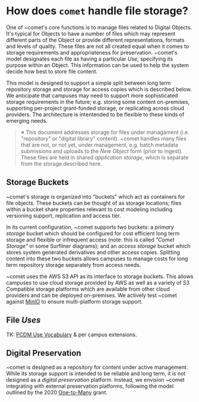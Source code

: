 How does `comet` handle file storage?
=====================================

One of ~comet's core functions is to manage files related to Digital Objects.
It's typical for Objects to have a number of files which may represent different
parts of the Object or provide different representations, formats and levels of
quality. These files are not all created equal when it comes to storage
requirements and appropriateness for preservation. ~comet's model designates
each file as having a particular _Use_, specifying its purpose within an Object.
This information can be used to help the system decide how best to store file
content.

This model is designed to support a simple split between long term repository
storage and storage for access copies which is described below. We anticipate
that campuses may need to support more sophisticated storage requirements in
the future; e.g. storing some content on-premises, supporting per-project
grant-funded storage, or replicating across cloud providers. The architecture
is intentended to be flexible to these kinds of emerging needs.

> ※ This document addresses storage for files under managament (i.e.
> "repository" or "digital library" content). ~comet handles many files that are
> not, or not yet, under management, e.g. batch metadata submissions and uploads
> to the _New Object_ form (prior to ingest). These files are held in shared
> _application storage_, which is separate from the storage described here.

## Storage Buckets

~comet's storage is organized into "buckets" which act as containers for file
objects. These buckets can be thought of as storage locations; files within a
bucket share properties relevant to cost modeling including versioning support,
replication and access tier.

In its current configuration, ~comet supports two buckets: a _primary storage_
bucket which should be configured for cost efficient long term storage and
flexible or infrequent access (note: this is called _"Comet Storage"_ in some
Surfliner diagrams); and an _access storage_ bucket which stores system
generated derivatives and other access copies. Splitting content into these
two buckets allows campuses to manage costs for long term repository storage
separately from access needs.

~comet uses the AWS S3 API as its interface to storage buckets. This allows
campuses to use cloud storage provided by AWS as well as a variety of S3
Compatible storage platforms which are available from other cloud providers and
can be deployed on-premises. We actively test ~comet against [MinIO][minio]
to ensure multi-platform storage support.

## File _Uses_

TK: [PCDM Use Vocabulary][pcdm-use] & per campus extensions.

## Digital Preservation

~comet is designed as a repository for content under active management. While
its storage support is intended to be reliable and long term, it is not designed
as a _digital preservation_ platform. Instead, we envision ~comet integrating
with external preservation platforms, following the model outlined by the 2020
[One-to-Many][one-to-many] grant.

[comet-metadata]: ./metadata.yaml
[minio]: https://min.io/
[one-to-many]: https://wiki.lyrasis.org/display/OTM
[pcdm-use]: https://pcdm.org/2015/05/12/use
